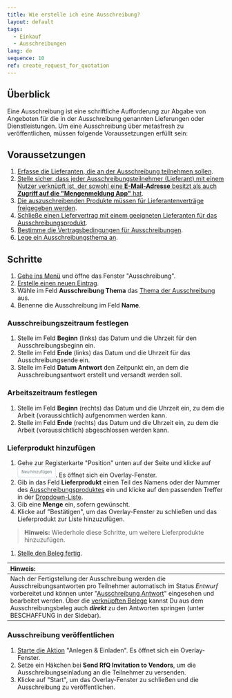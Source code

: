 ```yaml
---
title: Wie erstelle ich eine Ausschreibung?
layout: default
tags:
  - Einkauf
  - Ausschreibungen
lang: de
sequence: 10
ref: create_request_for_quotation
---
```


## Überblick
Eine Ausschreibung ist eine schriftliche Aufforderung zur Abgabe von Angeboten für die in der Ausschreibung genannten Lieferungen oder Dienstleistungen. Um eine Ausschreibung über metasfresh zu veröffentlichen, müssen folgende Voraussetzungen erfüllt sein:

## Voraussetzungen
1. [Erfasse die Lieferanten, die an der Ausschreibung teilnehmen sollen](Neuer_Geschaeftspartner_Lieferant).
1. [Stelle sicher, dass jeder Ausschreibungsteilnehmer (Lieferant) mit einem Nutzer verknüpft ist, der sowohl eine **E-Mail-Adresse** besitzt als auch **Zugriff auf die "Mengenmeldung App"** hat](Ausschreibung_Zugriff_Mengenmeldung_App).
1. [Die auszuschreibenden Produkte müssen für Lieferantenverträge freigegeben werden](Produkt_fuer_Lieferantenvertrag).
1. [Schließe einen Liefervertrag mit einem geeigneten Lieferanten für das Ausschreibungsprodukt](Liefervertrag_erzeugen).
1. [Bestimme die Vertragsbedingungen für Ausschreibungen](Vertragsbedingungen_Ausschreibung_definieren).
1. [Lege ein Ausschreibungsthema an](Ausschreibungsthema_anlegen).

## Schritte
1. [Gehe ins Menü](Menu) und öffne das Fenster "Ausschreibung".
1. [Erstelle einen neuen Eintrag](Neuer_Datensatz_Fenster_Webui).
1. Wähle im Feld **Ausschreibung Thema** das [Thema der Ausschreibung](Ausschreibungsthema_anlegen) aus.
1. Benenne die Ausschreibung im Feld **Name**.

### Ausschreibungszeitraum festlegen
1. Stelle im Feld **Beginn** (links) das Datum und die Uhrzeit für den Ausschreibungsbeginn ein.
1. Stelle im Feld **Ende** (links) das Datum und die Uhrzeit für das Ausschreibungsende ein.
1. Stelle im Feld **Datum Antwort** den Zeitpunkt ein, an dem die Ausschreibungsantwort erstellt und versandt werden soll.

### Arbeitszeitraum festlegen
1. Stelle im Feld **Beginn** (rechts) das Datum und die Uhrzeit ein, zu dem die Arbeit (voraussichtlich) aufgenommen werden kann.
1. Stelle im Feld **Ende** (rechts) das Datum und die Uhrzeit ein, zu dem die Arbeit (voraussichtlich) abgeschlossen werden kann.

### Lieferprodukt hinzufügen
1. Gehe zur Registerkarte "Position" unten auf der Seite und klicke auf !["Neu hinzufügen"](assets/Neu_hinzufuegen_Button.png). Es öffnet sich ein Overlay-Fenster.
1. Gib in das Feld **Lieferprodukt** einen Teil des Namens oder der Nummer des [Ausschreibungsproduktes](Produkt_fuer_Lieferantenvertrag) ein und klicke auf den passenden Treffer in der <a href="Keyboard_Shortcuts_Liste#dropdown" title="Dynamisches Suchfeld (Autocomplete)">Dropdown-Liste</a>.
1. Gib eine **Menge** ein, sofern gewünscht.
1. Klicke auf "Bestätigen", um das Overlay-Fenster zu schließen und das Lieferprodukt zur Liste hinzuzufügen.
 >**Hinweis:** Wiederhole diese Schritte, um weitere Lieferprodukte hinzuzufügen.

1. [Stelle den Beleg fertig](BelegverarbeitungFertigstellen).

| **Hinweis:** |
| :--- |
| Nach der Fertigstellung der Ausschreibung werden die Ausschreibungsantworten pro Teilnehmer automatisch im Status *Entwurf* vorbereitet und können unter "[Ausschreibung Antwort](Menu)" eingesehen und bearbeitet werden. Über die [verknüpften Belege](SpringezuBelegen) kannst Du aus dem Ausschreibungsbeleg auch ***direkt*** zu den Antworten springen (unter BESCHAFFUNG in der Sidebar). |

### Ausschreibung veröffentlichen
1. [Starte die Aktion](AktionStarten#aktionsmenue) "Anlegen & Einladen". Es öffnet sich ein Overlay-Fenster.
1. Setze ein Häkchen bei **Send RfQ Invitation to Vendors**, um die Ausschreibungseinladung an die Teilnehmer zu versenden.
1. Klicke auf "Start", um das Overlay-Fenster zu schließen und die Ausschreibung zu veröffentlichen.
